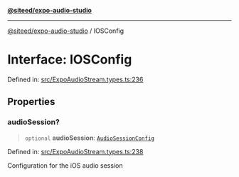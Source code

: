 [**@siteed/expo-audio-studio**](../README.md)

***

[@siteed/expo-audio-studio](../README.md) / IOSConfig

# Interface: IOSConfig

Defined in: [src/ExpoAudioStream.types.ts:236](https://github.com/deeeed/expo-audio-stream/blob/34c8c0f2f587ecde9adf97c539289b128f0bccc1/packages/expo-audio-studio/src/ExpoAudioStream.types.ts#L236)

## Properties

### audioSession?

> `optional` **audioSession**: [`AudioSessionConfig`](AudioSessionConfig.md)

Defined in: [src/ExpoAudioStream.types.ts:238](https://github.com/deeeed/expo-audio-stream/blob/34c8c0f2f587ecde9adf97c539289b128f0bccc1/packages/expo-audio-studio/src/ExpoAudioStream.types.ts#L238)

Configuration for the iOS audio session
